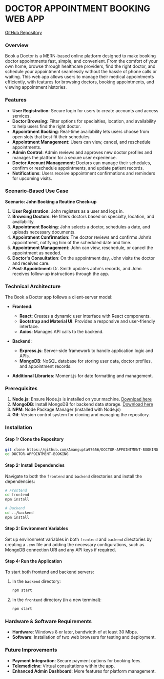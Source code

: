 # DOCTOR APPOINTMENT BOOKING WEB APP

[GitHub Repository](https://github.com/Amangupta97656/DOCTOR-APPOINTMENT-BOOKING.git)

### Overview

Book a Doctor is a MERN-based online platform designed to make booking doctor appointments fast, simple, and convenient. From the comfort of your own home, browse through healthcare providers, find the right doctor, and schedule your appointment seamlessly without the hassle of phone calls or waiting. This web app allows users to manage their medical appointments efficiently, with features for browsing doctors, booking appointments, and viewing appointment histories.

### Features

- **User Registration**: Secure login for users to create accounts and access services.
- **Doctor Browsing**: Filter options for specialties, location, and availability to help users find the right doctor.
- **Appointment Booking**: Real-time availability lets users choose from open slots that best fit their schedules.
- **Appointment Management**: Users can view, cancel, and reschedule appointments.
- **Admin Control**: Admin reviews and approves new doctor profiles and manages the platform for a secure user experience.
- **Doctor Account Management**: Doctors can manage their schedules, confirm or reschedule appointments, and update patient records.
- **Notifications**: Users receive appointment confirmations and reminders for upcoming visits.

### Scenario-Based Use Case

**Scenario: John Booking a Routine Check-up**

1. **User Registration**: John registers as a user and logs in.
2. **Browsing Doctors**: He filters doctors based on specialty, location, and availability.
3. **Appointment Booking**: John selects a doctor, schedules a date, and uploads necessary documents.
4. **Appointment Confirmation**: The doctor reviews and confirms John’s appointment, notifying him of the scheduled date and time.
5. **Appointment Management**: John can view, reschedule, or cancel the appointment as needed.
6. **Doctor's Consultation**: On the appointment day, John visits the doctor and receives care.
7. **Post-Appointment**: Dr. Smith updates John's records, and John receives follow-up instructions through the app.

### Technical Architecture

The Book a Doctor app follows a client-server model:

- **Frontend**:
  - **React**: Creates a dynamic user interface with React components.
  - **Bootstrap and Material UI**: Provides a responsive and user-friendly interface.
  - **Axios**: Manages API calls to the backend.
  
- **Backend**:
  - **Express.js**: Server-side framework to handle application logic and APIs.
  - **MongoDB**: NoSQL database for storing user data, doctor profiles, and appointment records.

- **Additional Libraries**: Moment.js for date formatting and management.

### Prerequisites

1. **Node.js**: Ensure Node.js is installed on your machine. [Download here](https://nodejs.org/)
2. **MongoDB**: Install MongoDB for backend data storage. [Download here](https://www.mongodb.com/try/download/community)
3. **NPM**: Node Package Manager (installed with Node.js)
4. **Git**: Version control system for cloning and managing the repository.

### Installation

#### Step 1: Clone the Repository

```bash
git clone https://github.com/Amangupta97656/DOCTOR-APPOINTMENT-BOOKING.git
cd DOCTOR-APPOINTMENT-BOOKING
```

#### Step 2: Install Dependencies

Navigate to both the `frontend` and `backend` directories and install the dependencies:

```bash
# Frontend
cd frontend
npm install

# Backend
cd ../backend
npm install
```

#### Step 3: Environment Variables

Set up environment variables in both `frontend` and `backend` directories by creating a `.env` file and adding the necessary configurations, such as MongoDB connection URI and any API keys if required.

#### Step 4: Run the Application

To start both frontend and backend servers:

1. In the `backend` directory:

   ```bash
   npm start
   ```

2. In the `frontend` directory (in a new terminal):

   ```bash
   npm start
   ```

### Hardware & Software Requirements

- **Hardware**: Windows 8 or later, bandwidth of at least 30 Mbps.
- **Software**: Installation of two web browsers for testing and deployment.

### Future Improvements

- **Payment Integration**: Secure payment options for booking fees.
- **Telemedicine**: Virtual consultations within the app.
- **Enhanced Admin Dashboard**: More features for platform management.
